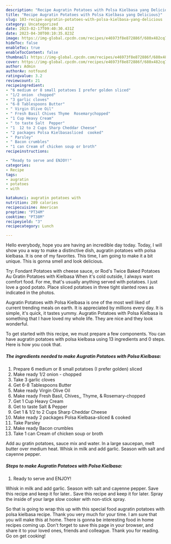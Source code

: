 ```yaml
---
description: "Recipe Augratin Potatoes with Polsa Kielbasa yang Delicious}"
title: "Recipe Augratin Potatoes with Polsa Kielbasa yang Delicious}"
slug: 103-recipe-augratin-potatoes-with-polsa-kielbasa-yang-delicious
category: Uncategorized
date: 2023-02-17T09:40:30.431Z
date: 2023-04-30T00:10:35.823Z
image: https://img-global.cpcdn.com/recipes/e46973f8e872886f/680x482cq70/augratin-potatoes-with-polsa-kielbasa-recipe-main-photo.jpg
hideToc: false
enableToc: true
enableTocContent: false
thumbnail: https://img-global.cpcdn.com/recipes/e46973f8e872886f/680x482cq70/augratin-potatoes-with-polsa-kielbasa-recipe-main-photo.jpg
cover: https://img-global.cpcdn.com/recipes/e46973f8e872886f/680x482cq70/augratin-potatoes-with-polsa-kielbasa-recipe-main-photo.jpg
author: Admin
authorAv: notfound
ratingvalue: 3.2
reviewcount: 21
recipeingredient:
- "6 medium or 8 small potatoes I prefer golden sliced"
- "1/2 onion  chopped"
- "3 garlic cloves"
- "6-8 Tablespoons Butter"
- " Virgin Olive Oil"
- " Fresh Basil Chives Thyme  Rosemarychopped"
- "1 Cup Heavy Cream"
- " to taste Salt  Pepper"
- "1  12 to 2 Cups Sharp Cheddar Cheese"
- "2 packages Polsa Kielbasasliced  cooked"
- " Parsley"
- " Bacon crumbles"
- "1 can Cream of chicken soup or broth"
recipeinstructions:

- "Ready to serve and ENJOY!"
categories:
- Recipe
tags:
- augratin
- potatoes
- with

katakunci: augratin potatoes with 
nutrition: 289 calories
recipecuisine: American
preptime: "PT34M"
cooktime: "PT38M"
recipeyield: "3"
recipecategory: Lunch

---
```



Hello everybody, hope you are having an incredible day today. Today, I will show you a way to make a distinctive dish, augratin potatoes with polsa kielbasa. It is one of my favorites. This time, I am going to make it a bit unique. This is gonna smell and look delicious.

Try: Fondant Potatoes with cheese sauce, or Rod&#39;s Twice Baked Potatoes Au Gratin Potatoes with Kielbasa When it&#39;s cold outside, I always want comfort food. For me, that&#39;s usually anything served with potatoes. I just love a good potato. Place sliced potatoes in three tight slanted rows as indicated in the photos.

Augratin Potatoes with Polsa Kielbasa is one of the most well liked of current trending meals on earth. It is appreciated by millions every day. It is simple, it's quick, it tastes yummy. Augratin Potatoes with Polsa Kielbasa is something that I have loved my whole life. They are nice and they look wonderful.


To get started with this recipe, we must prepare a few components. You can have augratin potatoes with polsa kielbasa using 13 ingredients and 0 steps. Here is how you cook that.

<!--inarticleads1-->

##### The ingredients needed to make Augratin Potatoes with Polsa Kielbasa:

1. Prepare 6 medium or 8 small potatoes (I prefer golden) sliced
1. Make ready 1/2 onion - chopped
1. Take 3 garlic cloves
1. Get 6-8 Tablespoons Butter
1. Make ready  Virgin Olive Oil
1. Make ready  Fresh Basil, Chives,, Thyme, &amp; Rosemary-chopped
1. Get 1 Cup Heavy Cream
1. Get  to taste Salt &amp; Pepper
1. Get 1 &amp; 1/2 to 2 Cups Sharp Cheddar Cheese
1. Make ready 2 packages Polsa Kielbasa-sliced &amp; cooked
1. Take  Parsley
1. Make ready  Bacon crumbles
1. Take 1 can Cream of chicken soup or broth


Add au gratin potatoes, sauce mix and water. In a large saucepan, melt butter over medium heat. Whisk in milk and add garlic. Season with salt and cayenne pepper. 

<!--inarticleads2-->

##### Steps to make Augratin Potatoes with Polsa Kielbasa:


1. Ready to serve and ENJOY!

Whisk in milk and add garlic. Season with salt and cayenne pepper. Save this recipe and keep it for later.. Save this recipe and keep it for later. Spray the inside of your large slow cooker with non-stick spray. 

So that is going to wrap this up with this special food augratin potatoes with polsa kielbasa recipe. Thank you very much for your time. I am sure that you will make this at home. There is gonna be interesting food in home recipes coming up. Don't forget to save this page in your browser, and share it to your loved ones, friends and colleague. Thank you for reading. Go on get cooking!
